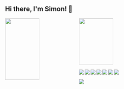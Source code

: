 ## Hi there, I'm Simon! 👋

<img align="left" width="47%" height="200px" src="https://github-readme-stats.vercel.app/api?username=MokoneSA&show_icons=true&theme=radical" />

<img align="left" width="47%" height="150px" margin-bottom="10px" src="https://github-readme-stats.vercel.app/api/top-langs/?username=MokoneSA&layout=compact" /><br><br><br><br><br><br><br><br><br>

<img align="left" src="https://img.shields.io/badge/html5-%23E34F26.svg?style=for-the-badge&logo=html5&logoColor=white" />
<img align="left" src="https://img.shields.io/badge/css3-%231572B6.svg?style=for-the-badge&logo=css3&logoColor=white" />

<img align="left" src="https://img.shields.io/badge/javascript-%23323330.svg?style=for-the-badge&logo=javascript&logoColor=%23F7DF1E" />

<img align="left" src="https://img.shields.io/badge/c-%2300599C.svg?style=for-the-badge&logo=c&logoColor=white" />

<img align="left" src="https://img.shields.io/badge/python-3670A0?style=for-the-badge&logo=python&logoColor=ffdd54" />

<img align="left" src="https://img.shields.io/badge/shell_script-%23121011.svg?style=for-the-badge&logo=gnu-bash&logoColor=white" />

<img align="left" src="https://img.shields.io/badge/VIM-%2311AB00.svg?style=for-the-badge&logo=vim&logoColor=white" /><br>

<img src="https://img.shields.io/badge/Visual%20Studio%20Code-0078d7.svg?style=for-the-badge&logo=visual-studio-code&logoColor=white" />

